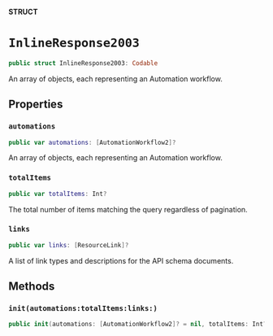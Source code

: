 **STRUCT**

# `InlineResponse2003`

```swift
public struct InlineResponse2003: Codable
```

An array of objects, each representing an Automation workflow.

## Properties
### `automations`

```swift
public var automations: [AutomationWorkflow2]?
```

An array of objects, each representing an Automation workflow.

### `totalItems`

```swift
public var totalItems: Int?
```

The total number of items matching the query regardless of pagination.

### `links`

```swift
public var links: [ResourceLink]?
```

A list of link types and descriptions for the API schema documents.

## Methods
### `init(automations:totalItems:links:)`

```swift
public init(automations: [AutomationWorkflow2]? = nil, totalItems: Int? = nil, links: [ResourceLink]? = nil)
```
